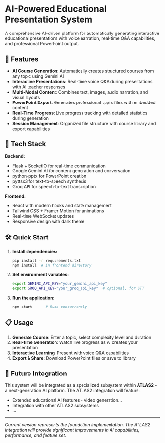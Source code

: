 # AI-Powered Educational Presentation System

A comprehensive AI-driven platform for automatically generating interactive educational presentations with voice narration, real-time Q&A capabilities, and professional PowerPoint output.

## 🌟 Features

- **AI Course Generation**: Automatically creates structured courses from any topic using Gemini AI
- **Interactive Presentations**: Real-time voice Q&A during presentations with AI teacher responses
- **Multi-Modal Content**: Combines text, images, audio narration, and visual layouts
- **PowerPoint Export**: Generates professional `.pptx` files with embedded content
- **Real-Time Progress**: Live progress tracking with detailed statistics during generation
- **Session Management**: Organized file structure with course library and export capabilities

## 🚀 Tech Stack

**Backend:**
- Flask + SocketIO for real-time communication
- Google Gemini AI for content generation and conversation
- python-pptx for PowerPoint creation
- pyttsx3 for text-to-speech synthesis
- Groq API for speech-to-text transcription

**Frontend:**
- React with modern hooks and state management
- Tailwind CSS + Framer Motion for animations
- Real-time WebSocket updates
- Responsive design with dark theme

## 🛠️ Quick Start

1. **Install dependencies:**
   ```bash
   pip install -r requirements.txt
   npm install  # in frontend directory
   ```

2. **Set environment variables:**
   ```bash
   export GEMINI_API_KEY="your_gemini_api_key"
   export GROQ_API_KEY="your_groq_api_key"  # optional, for STT
   ```

3. **Run the application:**
   ```bash
   npm start      # Runs concurrently
   ```

## 📋 Usage

1. **Generate Course**: Enter a topic, select complexity level and duration
2. **Real-time Generation**: Watch live progress as AI creates your presentation
3. **Interactive Learning**: Present with voice Q&A capabilities
4. **Export & Share**: Download PowerPoint files or save to library

## 🔮 Future Integration

This system will be integrated as a specialized subsystem within **ATLAS2** - a next-generation AI platform. The ATLAS2 integration will feature:

- Extended educational AI features - video generation...
- Integration with other ATLAS2 subsystems
- ...

---

*Current version represents the foundation implementation. The ATLAS2 integration will provide significant improvements in AI capabilities, performance, and feature set.*
